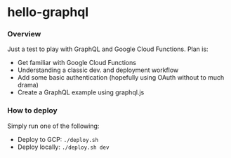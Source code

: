 # hello-graphql
### Overview
Just a test to play with GraphQL and Google Cloud Functions. Plan is:

- Get familiar with Google Cloud Functions
- Understanding a classic dev. and deployment workflow
- Add some basic authentication (hopefully using OAuth without to much drama)
- Create a GraphQL example using graphql.js

### How to deploy
Simply run one of the following:
- Deploy to GCP: ```./deploy.sh```
- Deploy locally: ```./deploy.sh dev```